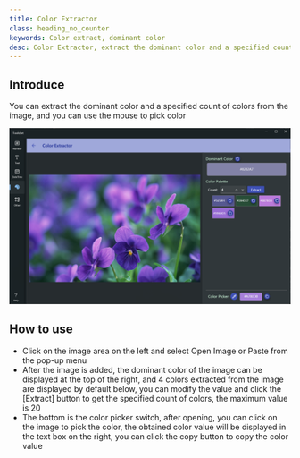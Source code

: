 ```yaml
---
title: Color Extractor
class: heading_no_counter
keywords: Color extract, dominant color
desc: Color Extractor, extract the dominant color and a specified count of colors from the image, and support using the mouse to pick color
---
```


## Introduce

You can extract the dominant color and a specified count of colors from the image, and you can use the mouse to pick color

![](../../assets/images/ToolsSet/TSMColorExtractor.png)

## How to use

* Click on the image area on the left and select Open Image or Paste from the pop-up menu
* After the image is added, the dominant color of the image can be displayed at the top of the right, and 4 colors extracted from the image are displayed by default below, you can modify the value and click the [Extract] button to get the specified count of colors, the maximum value is 20
* The bottom is the color picker switch, after opening, you can click on the image to pick the color, the obtained color value will be displayed in the text box on the right, you can click the copy button to copy the color value
  